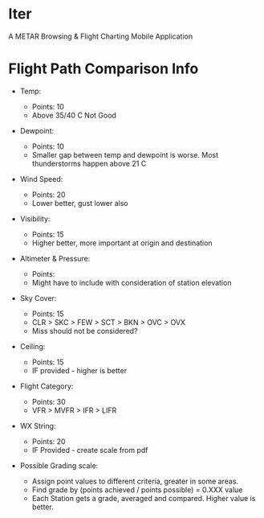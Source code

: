 # Iter
A METAR Browsing &amp; Flight Charting Mobile Application


# Flight Path Comparison Info
- Temp:
    - Points: 10
    - Above 35/40 C Not Good
- Dewpoint:
    - Points: 10
    - Smaller gap between temp and dewpoint is worse. Most thunderstorms happen above 21 C
- Wind Speed:
    - Points: 20
    - Lower better, gust lower also
- Visibility:
    - Points: 15
    - Higher better, more important at origin and destination
- Altimeter & Pressure:
    - Points: 
    - Might have to include with consideration of station elevation
- Sky Cover:
    - Points: 15
    - CLR > SKC > FEW > SCT > BKN > OVC > OVX
    - Miss should not be considered?
- Ceiling:
    - Points: 15
    - IF provided - higher is better
- Flight Category:
    - Points: 30
    - VFR > MVFR > IFR > LIFR
- WX String:
    - Points: 20
    - IF Provided - create scale from pdf

- Possible Grading scale:
    - Assign point values to different criteria, greater in some areas.
    - Find grade by (points achieved / points possible) = 0.XXX value
    - Each Station gets a grade, averaged and compared. Higher value is better.